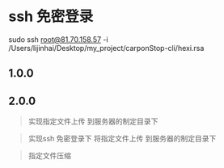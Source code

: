 

# ssh 免密登录
sudo ssh root@81.70.158.57 -i /Users/lijinhai/Desktop/my_project/carponStop-cli/hexi.rsa

## 1.0.0


## 2.0.0 

> 实现指定文件上传 到服务器的制定目录下

> 实现ssh 免密登录下 将指定文件上传 到服务器的制定目录下

> 指定文件压缩